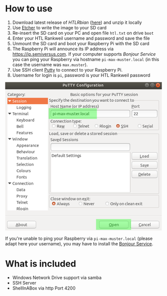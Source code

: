 # How to use
1. Download latest release of *HTLRbian* ([here](https://github.com/semiversus/htlrbian/releases/download/v1.0.0/2019-09-26-htlrbian-buster-lite.zip)) and unzip it locally
2. Use [Etcher](https://www.balena.io/etcher/) to write the image to your SD card
3. Re-insert the SD card on your PC and open file `htl.txt` on drive `boot`
4. Enter your HTL Rankweil username and password and save the file
5. Unmount the SD card and boot your Raspberry Pi with the SD card
6. The Raspberry Pi will announce its IP address via https://ip.semiversus.com. If your computer supports *Bonjour Service* you can ping your Raspberry via hostname `pi-max-muster.local` (in this case the username was `max.muster`). 
7. Use SSH client [Putty](https://the.earth.li/~sgtatham/putty/latest/w32/putty.exe) to connect to your Raspberry Pi.
8. Username for login is `pi`, password is your HTL Rankweil password

![Putty Connection](documentation/putty.png)

If you're unable to ping your Raspberry via `pi-max-muster.local` (please adapt here your username), you may have to install the [Bonjour Service](https://support.apple.com/kb/DL999). 

# What is included
* Windows Network Drive support via samba
* SSH Server
* ShellInABox via http Port 4200
